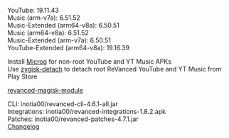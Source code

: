 YouTube: 19.11.43  
Music (arm-v7a): 6.51.52  
Music-Extended (arm64-v8a): 6.50.51  
Music (arm64-v8a): 6.51.52  
Music-Extended (arm-v7a): 6.50.51  
YouTube-Extended (arm64-v8a): 19.16.39  

Install [Microg](https://github.com/ReVanced/GmsCore/releases) for non-root YouTube and YT Music APKs  
Use [zygisk-detach](https://github.com/j-hc/zygisk-detach) to detach root ReVanced YouTube and YT Music from Play Store  

[revanced-magisk-module](https://github.com/j-hc/revanced-magisk-module)
  
CLI: inotia00/revanced-cli-4.6.1-all.jar  
Integrations: inotia00/revanced-integrations-1.8.2.apk  
Patches: inotia00/revanced-patches-4.7.1.jar  
[Changelog](https://github.com/inotia00/revanced-patches/releases/tag/v4.7.1)  
